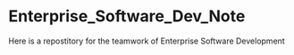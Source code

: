 # Enterprise_Software_Dev_Note
Here is a repostitory for the teamwork of Enterprise Software Development
